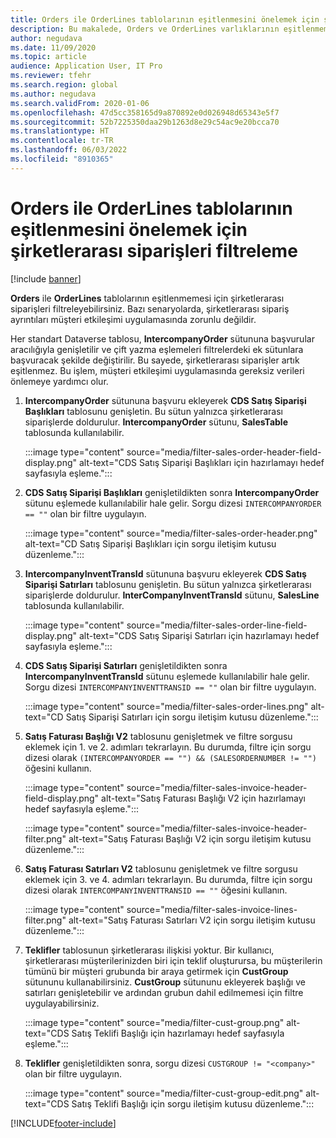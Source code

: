 ```yaml
---
title: Orders ile OrderLines tablolarının eşitlenmesini önelemek için şirketlerarası siparişleri filtreleme
description: Bu makalede, Orders ve OrderLines varlıklarının eşitlenmemesi için şirketlerarası siparişlere nasıl filtre uygulanacağı açıklanmaktadır.
author: negudava
ms.date: 11/09/2020
ms.topic: article
audience: Application User, IT Pro
ms.reviewer: tfehr
ms.search.region: global
ms.author: negudava
ms.search.validFrom: 2020-01-06
ms.openlocfilehash: 47d5cc358165d9a870892e0d026948d65343e5f7
ms.sourcegitcommit: 52b7225350daa29b1263d8e29c54ac9e20bcca70
ms.translationtype: HT
ms.contentlocale: tr-TR
ms.lasthandoff: 06/03/2022
ms.locfileid: "8910365"
---
```

# <a name="filter-intercompany-orders-to-avoid-syncing-orders-and-orderlines"></a>Orders ile OrderLines tablolarının eşitlenmesini önelemek için şirketlerarası siparişleri filtreleme

[!include [banner](../../includes/banner.md)]

**Orders** ile **OrderLines** tablolarının eşitlenmemesi için şirketlerarası siparişleri filtreleyebilirsiniz. Bazı senaryolarda, şirketlerarası sipariş ayrıntıları müşteri etkileşimi uygulamasında zorunlu değildir.

Her standart Dataverse tablosu, **IntercompanyOrder** sütununa başvurular aracılığıyla genişletilir ve çift yazma eşlemeleri filtrelerdeki ek sütunlara başvuracak şekilde değiştirilir. Bu sayede, şirketlerarası siparişler artık eşitlenmez. Bu işlem, müşteri etkileşimi uygulamasında gereksiz verileri önlemeye yardımcı olur.

1. **IntercompanyOrder** sütununa başvuru ekleyerek **CDS Satış Siparişi Başlıkları** tablosunu genişletin. Bu sütun yalnızca şirketlerarası siparişlerde doldurulur. **IntercompanyOrder** sütunu, **SalesTable** tablosunda kullanılabilir.

    :::image type="content" source="media/filter-sales-order-header-field-display.png" alt-text="CDS Satış Siparişi Başlıkları için hazırlamayı hedef sayfasıyla eşleme.":::

2. **CDS Satış Siparişi Başlıkları** genişletildikten sonra **IntercompanyOrder** sütunu eşlemede kullanılabilir hale gelir. Sorgu dizesi `INTERCOMPANYORDER == ""` olan bir filtre uygulayın.

    :::image type="content" source="media/filter-sales-order-header.png" alt-text="CD Satış Siparişi Başlıkları için sorgu iletişim kutusu düzenleme.":::

3. **IntercompanyInventTransId** sütununa başvuru ekleyerek **CDS Satış Siparişi Satırları** tablosunu genişletin. Bu sütun yalnızca şirketlerarası siparişlerde doldurulur. **InterCompanyInventTransId** sütunu, **SalesLine** tablosunda kullanılabilir.

    :::image type="content" source="media/filter-sales-order-line-field-display.png" alt-text="CDS Satış Siparişi Satırları için hazırlamayı hedef sayfasıyla eşleme.":::

4. **CDS Satış Siparişi Satırları** genişletildikten sonra **IntercompanyInventTransId** sütunu eşlemede kullanılabilir hale gelir. Sorgu dizesi `INTERCOMPANYINVENTTRANSID == ""` olan bir filtre uygulayın.

    :::image type="content" source="media/filter-sales-order-lines.png" alt-text="CD Satış Siparişi Satırları için sorgu iletişim kutusu düzenleme.":::

5. **Satış Faturası Başlığı V2** tablosunu genişletmek ve filtre sorgusu eklemek için 1. ve 2. adımları tekrarlayın. Bu durumda, filtre için sorgu dizesi olarak `(INTERCOMPANYORDER == "") && (SALESORDERNUMBER != "")` öğesini kullanın.

    :::image type="content" source="media/filter-sales-invoice-header-field-display.png" alt-text="Satış Faturası Başlığı V2 için hazırlamayı hedef sayfasıyla eşleme.":::

    :::image type="content" source="media/filter-sales-invoice-header-filter.png" alt-text="Satış Faturası Başlığı V2 için sorgu iletişim kutusu düzenleme.":::

6. **Satış Faturası Satırları V2** tablosunu genişletmek ve filtre sorgusu eklemek için 3. ve 4. adımları tekrarlayın. Bu durumda, filtre için sorgu dizesi olarak `INTERCOMPANYINVENTTRANSID == ""` öğesini kullanın.

    :::image type="content" source="media/filter-sales-invoice-lines-filter.png" alt-text="Satış Faturası Satırları V2 için sorgu iletişim kutusu düzenleme.":::

7. **Teklifler** tablosunun şirketlerarası ilişkisi yoktur. Bir kullanıcı, şirketlerarası müşterilerinizden biri için teklif oluşturursa, bu müşterilerin tümünü bir müşteri grubunda bir araya getirmek için **CustGroup** sütununu kullanabilirsiniz. **CustGroup** sütununu ekleyerek başlığı ve satırları genişletebilir ve ardından grubun dahil edilmemesi için filtre uygulayabilirsiniz.

    :::image type="content" source="media/filter-cust-group.png" alt-text="CDS Satış Teklifi Başlığı için hazırlamayı hedef sayfasıyla eşleme.":::

8. **Teklifler** genişletildikten sonra, sorgu dizesi `CUSTGROUP != "<company>"` olan bir filtre uygulayın.

    :::image type="content" source="media/filter-cust-group-edit.png" alt-text="CDS Satış Teklifi Başlığı için sorgu iletişim kutusu düzenleme.":::


[!INCLUDE[footer-include](../../../../includes/footer-banner.md)]